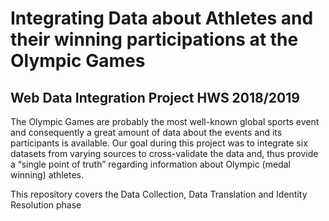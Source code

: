 # Integrating Data about Athletes and their winning participations at the Olympic Games
## Web Data Integration Project HWS 2018/2019

The Olympic Games are probably the most well-known global sports event and consequently a great amount of data about the events and its participants is available. 
Our goal during this project was to integrate six datasets from varying sources to cross-validate the data and, thus provide a “single point of truth” regarding information about Olympic (medal winning) athletes. 

This repository covers the Data Collection, Data Translation and Identity Resolution phase
